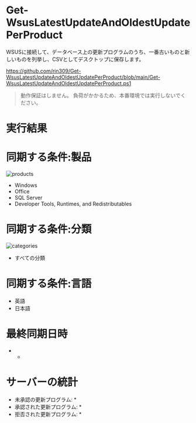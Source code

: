 # Get-WsusLatestUpdateAndOldestUpdatePerProduct
WSUSに接続して、データベース上の更新プログラムのうち、一番古いものと新しいものを列挙し、CSVとしてデスクトップに保存します。

https://github.com/rin309/Get-WsusLatestUpdateAndOldestUpdatePerProduct/blob/main/Get-WsusLatestUpdateAndOldestUpdatePerProduct.ps1

> 
> 動作保証はしません。
> 負荷がかかるため、本番環境では実行しないでください。
> 

# 実行結果


# 同期する条件:製品
![products](https://user-images.githubusercontent.com/760251/167159398-56ddfb56-b33c-497f-9fd0-549a2a67d283.png)

- Windows
- Office
- SQL Server
- Developer Tools, Runtimes, and Redistributables

# 同期する条件:分類
![categories](https://user-images.githubusercontent.com/760251/167159433-57aff51d-6b1d-4dc5-8517-fd0119148b9e.png)

- すべての分類

# 同期する条件:言語
- 英語
- 日本語

# 最終同期日時
- *

# サーバーの統計
- 未承認の更新プログラム: *
- 承認された更新プログラム: *
- 拒否された更新プログラム: *
